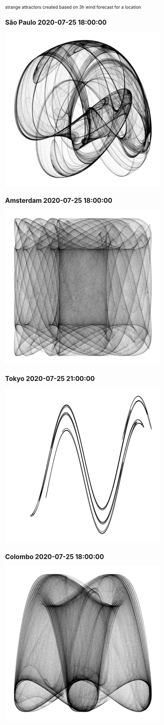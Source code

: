 strange attractors created based on 3h wind forecast for a location

## São Paulo 2020-07-25 18:00:00
![sp](Sao_Paulo_2020-07-25_18_00_00.png)

## Amsterdam 2020-07-25 18:00:00
![amsterdam](Amsterdam_2020-07-25_18_00_00.png)

## Tokyo 2020-07-25 21:00:00
![colombo](Tokyo_2020-07-25_21_00_00.png)

## Colombo 2020-07-25 18:00:00
![colombo](Colombo_2020-07-25_18_00_00.png)
